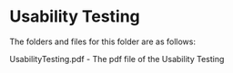 # Usability Testing

The folders and files for this folder are as follows:

UsabilityTesting.pdf - The pdf file of the Usability Testing
